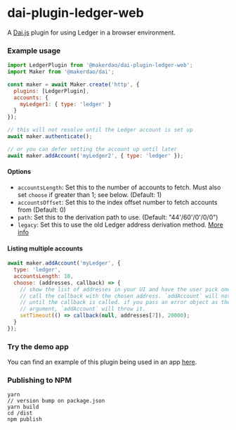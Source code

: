 # dai-plugin-ledger-web

A [Dai.js][daijs] plugin for using Ledger in a browser environment.

### Example usage

```js
import LedgerPlugin from '@makerdao/dai-plugin-ledger-web';
import Maker from '@makerdao/dai';

const maker = await Maker.create('http', {
  plugins: [LedgerPlugin],
  accounts: {
    myLedger1: { type: 'ledger' }
  }
});

// this will not resolve until the Ledger account is set up
await maker.authenticate();

// or you can defer setting the account up until later
await maker.addAccount('myLedger2', { type: 'ledger' });
```

#### Options

- `accountsLength`: Set this to the number of accounts to fetch. Must also set `choose` if greater than 1; see below. (Default: 1)
- `accountsOffset`: Set this to the index offset number to fetch accounts from (Default: 0)
- `path`: Set this to the derivation path to use. (Default: "44'/60'/0'/0/0")
- `legacy`: Set this to use the old Ledger address derivation method. [More info][paths]

#### Listing multiple accounts

```js
await maker.addAccount('myLedger', {
  type: 'ledger',
  accountsLength: 10,
  choose: (addresses, callback) => {
    // show the list of addresses in your UI and have the user pick one; then
    // call the callback with the chosen address. `addAccount` will not resolve
    // until the callback is called. if you pass an error object as the first
    // argument, `addAccount` will throw it.
    setTimeout(() => callback(null, addresses[7]), 20000);
  }
});
```

### Try the demo app

You can find an example of this plugin being used in an app [here][accounts].

[daijs]: https://github.com/makerdao/dai.js
[accounts]: https://github.com/makerdao/integration-examples/tree/master/accounts
[paths]: https://github.com/MyCryptoHQ/MyCrypto/issues/2070

### Publishing to NPM

```
yarn
// version bump on package.json
yarn build
cd /dist
npm publish
```
